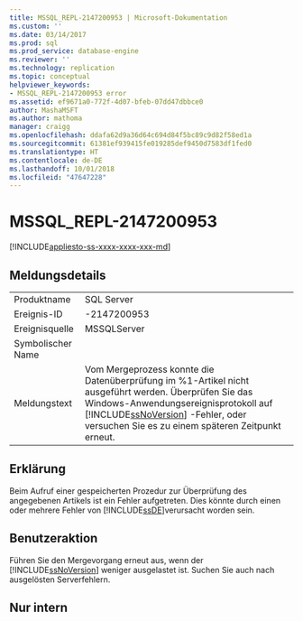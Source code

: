 ```yaml
---
title: MSSQL_REPL-2147200953 | Microsoft-Dokumentation
ms.custom: ''
ms.date: 03/14/2017
ms.prod: sql
ms.prod_service: database-engine
ms.reviewer: ''
ms.technology: replication
ms.topic: conceptual
helpviewer_keywords:
- MSSQL_REPL-2147200953 error
ms.assetid: ef9671a0-772f-4d07-bfeb-07dd47dbbce0
author: MashaMSFT
ms.author: mathoma
manager: craigg
ms.openlocfilehash: ddafa62d9a36d64c694d84f5bc89c9d82f58ed1a
ms.sourcegitcommit: 61381ef939415fe019285def9450d7583df1fed0
ms.translationtype: HT
ms.contentlocale: de-DE
ms.lasthandoff: 10/01/2018
ms.locfileid: "47647228"
---
```

# <a name="mssqlrepl-2147200953"></a>MSSQL_REPL-2147200953
[!INCLUDE[appliesto-ss-xxxx-xxxx-xxx-md](../../includes/appliesto-ss-xxxx-xxxx-xxx-md.md)]
    
## <a name="message-details"></a>Meldungsdetails  
  
|||  
|-|-|  
|Produktname|SQL Server|  
|Ereignis-ID|-2147200953|  
|Ereignisquelle|MSSQLServer|  
|Symbolischer Name||  
|Meldungstext|Vom Mergeprozess konnte die Datenüberprüfung im %1-Artikel nicht ausgeführt werden. Überprüfen Sie das Windows-Anwendungsereignisprotokoll auf [!INCLUDE[ssNoVersion](../../includes/ssnoversion-md.md)] -Fehler, oder versuchen Sie es zu einem späteren Zeitpunkt erneut.|  
  
## <a name="explanation"></a>Erklärung  
 Beim Aufruf einer gespeicherten Prozedur zur Überprüfung des angegebenen Artikels ist ein Fehler aufgetreten. Dies könnte durch einen oder mehrere Fehler von [!INCLUDE[ssDE](../../includes/ssde-md.md)]verursacht worden sein.  
  
## <a name="user-action"></a>Benutzeraktion  
 Führen Sie den Mergevorgang erneut aus, wenn der [!INCLUDE[ssNoVersion](../../includes/ssnoversion-md.md)] weniger ausgelastet ist. Suchen Sie auch nach ausgelösten Serverfehlern.  
  
## <a name="internal-only"></a>Nur intern  
  

